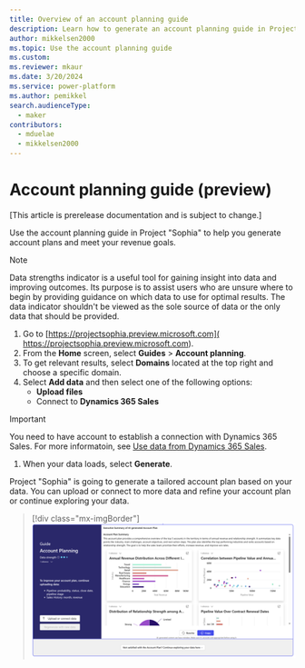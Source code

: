 ```yaml
---
title: Overview of an account planning guide
description: Learn how to generate an account planning guide in Project “Sophia”.
author: mikkelsen2000
ms.topic: Use the account planning guide
ms.custom: 
ms.reviewer: mkaur
ms.date: 3/20/2024
ms.service: power-platform
ms.author: pemikkel
search.audienceType:
  - maker
contributors:
  - mduelae
  - mikkelsen2000
---
```


# Account planning guide (preview)

[This article is prerelease documentation and is subject to change.]

Use the account planning guide in Project "Sophia" to help you generate account plans and meet your revenue goals.

> [!NOTE]
> Data strengths indicator is a useful tool for gaining insight into data and improving outcomes. Its purpose is to assist users who are unsure where to begin by providing guidance on which data to use for optimal results. The data indicator shouldn't be viewed as the sole source of data or the only data that should be provided.

1. Go to [https://projectsophia.preview.microsoft.com]( https://projectsophia.preview.microsoft.com).
1. From the **Home** screen, select **Guides** > **Account planning**.
1. To get relevant results, select **Domains** located at the top right and choose a specific domain.
1. Select **Add data** and then select one of the following options:
   - **Upload files**
   - Connect to **Dynamics 365 Sales**
  > [!IMPORTANT]
  > You need to have account to establish a connection with Dynamics 365 Sales. For more informatoin, see [Use data from Dynamics 365 Sales](ask-question.md#use-data-from-dynamics-365-sales).
1. When your data loads, select **Generate**.

Project "Sophia" is going to generate a tailored account plan based on your data. You can upload or connect to more data and refine your account plan or continue exploring your data.

> [!div class="mx-imgBorder"]
> ![Accounting planning guide.](media/account-plan.png)
